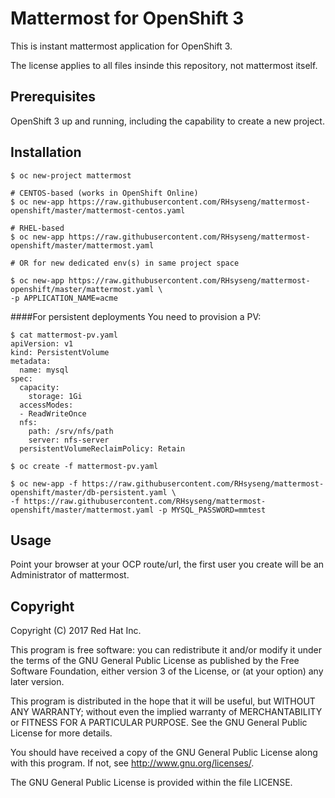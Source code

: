 # Mattermost for OpenShift 3

This is instant mattermost application for OpenShift 3.

The license applies to all files insinde this repository, not mattermost itself.

## Prerequisites

OpenShift 3 up and running, including the capability to create a new project.

## Installation

```shell
$ oc new-project mattermost

# CENTOS-based (works in OpenShift Online)
$ oc new-app https://raw.githubusercontent.com/RHsyseng/mattermost-openshift/master/mattermost-centos.yaml

# RHEL-based
$ oc new-app https://raw.githubusercontent.com/RHsyseng/mattermost-openshift/master/mattermost.yaml

# OR for new dedicated env(s) in same project space 

$ oc new-app https://raw.githubusercontent.com/RHsyseng/mattermost-openshift/master/mattermost.yaml \
-p APPLICATION_NAME=acme
```

####For persistent deployments
You need to provision a PV:
```
$ cat mattermost-pv.yaml
apiVersion: v1
kind: PersistentVolume
metadata:
  name: mysql
spec:
  capacity:
    storage: 1Gi
  accessModes:
  - ReadWriteOnce
  nfs:
    path: /srv/nfs/path
    server: nfs-server
  persistentVolumeReclaimPolicy: Retain

$ oc create -f mattermost-pv.yaml

$ oc new-app -f https://raw.githubusercontent.com/RHsyseng/mattermost-openshift/master/db-persistent.yaml \
-f https://raw.githubusercontent.com/RHsyseng/mattermost-openshift/master/mattermost.yaml -p MYSQL_PASSWORD=mmtest
```

## Usage

Point your browser at your OCP route/url, the first user you create will
be an Administrator of mattermost.

## Copyright

Copyright (C) 2017 Red Hat Inc.

This program is free software: you can redistribute it and/or modify
it under the terms of the GNU General Public License as published by
the Free Software Foundation, either version 3 of the License, or
(at your option) any later version.

This program is distributed in the hope that it will be useful,
but WITHOUT ANY WARRANTY; without even the implied warranty of
MERCHANTABILITY or FITNESS FOR A PARTICULAR PURPOSE.  See the
GNU General Public License for more details.

You should have received a copy of the GNU General Public License
along with this program. If not, see <http://www.gnu.org/licenses/>.

The GNU General Public License is provided within the file LICENSE.